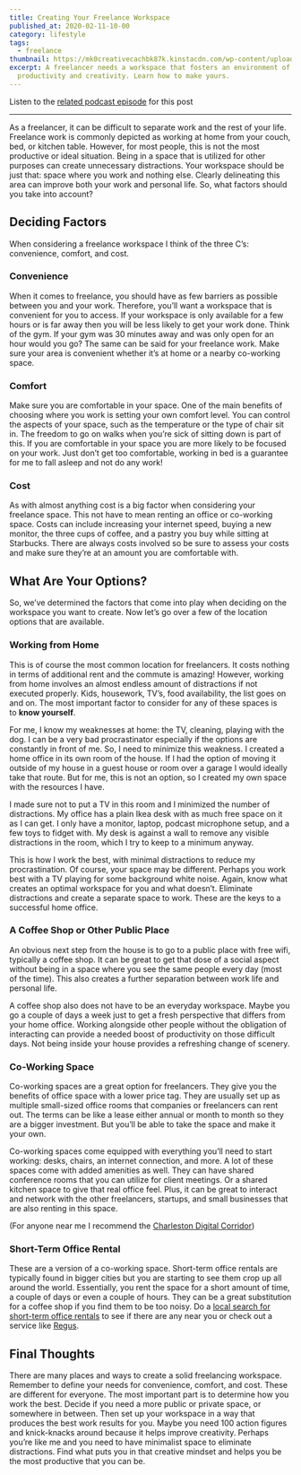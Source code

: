 ```yaml
---
title: Creating Your Freelance Workspace
published_at: 2020-02-11-10-00
category: lifestyle
tags:
  - freelance
thumbnail: https://mk0creativecachbk87k.kinstacdn.com/wp-content/uploads/sites/2/2020/01/jeff-sheldon-9dI3g8owHiI-unsplash-min-scaled.jpg
excerpt: A freelancer needs a workspace that fosters an environment of
  productivity and creativity. Learn how to make yours.
---
```

Listen to the [related podcast episode](https://open.spotify.com/episode/0kps7ENLspygKnJqncCyEl?si=EMaZefxIQcqPaS-q9u_V_A) for this post

- - -

As a freelancer, it can be difficult to separate work and the rest of your life. Freelance work is commonly depicted as working at home from your couch, bed, or kitchen table. However, for most people, this is not the most productive or ideal situation. Being in a space that is utilized for other purposes can create unnecessary distractions. Your workspace should be just that: space where you work and nothing else. Clearly delineating this area can improve both your work and personal life. So, what factors should you take into account?

## Deciding Factors

When considering a freelance workspace I think of the three C’s: convenience, comfort, and cost.

### Convenience

When it comes to freelance, you should have as few barriers as possible between you and your work. Therefore, you’ll want a workspace that is convenient for you to access. If your workspace is only available for a few hours or is far away then you will be less likely to get your work done. Think of the gym. If your gym was 30 minutes away and was only open for an hour would you go? The same can be said for your freelance work. Make sure your area is convenient whether it’s at home or a nearby co-working space.

### Comfort

Make sure you are comfortable in your space. One of the main benefits of choosing where you work is setting your own comfort level. You can control the aspects of your space, such as the temperature or the type of chair sit in. The freedom to go on walks when you’re sick of sitting down is part of this. If you are comfortable in your space you are more likely to be focused on your work. Just don’t get too comfortable, working in bed is a guarantee for me to fall asleep and not do any work!

### Cost

As with almost anything cost is a big factor when considering your freelance space. This not have to mean renting an office or co-working space. Costs can include increasing your internet speed, buying a new monitor, the three cups of coffee, and a pastry you buy while sitting at Starbucks. There are always costs involved so be sure to assess your costs and make sure they’re at an amount you are comfortable with.

## What Are Your Options?

So, we’ve determined the factors that come into play when deciding on the workspace you want to create. Now let’s go over a few of the location options that are available.

### Working from Home

This is of course the most common location for freelancers. It costs nothing in terms of additional rent and the commute is amazing! However, working from home involves an almost endless amount of distractions if not executed properly. Kids, housework, TV’s, food availability, the list goes on and on. The most important factor to consider for any of these spaces is to **know yourself**.

For me, I know my weaknesses at home: the TV, cleaning, playing with the dog. I can be a very bad procrastinator especially if the options are constantly in front of me. So, I need to minimize this weakness. I created a home office in its own room of the house. If I had the option of moving it outside of my house in a guest house or room over a garage I would ideally take that route. But for me, this is not an option, so I created my own space with the resources I have.

I made sure not to put a TV in this room and I minimized the number of distractions. My office has a plain Ikea desk with as much free space on it as I can get. I only have a monitor, laptop, podcast microphone setup, and a few toys to fidget with. My desk is against a wall to remove any visible distractions in the room, which I try to keep to a minimum anyway.

This is how I work the best, with minimal distractions to reduce my procrastination. Of course, your space may be different. Perhaps you work best with a TV playing for some background white noise. Again, know what creates an optimal workspace for you and what doesn’t. Eliminate distractions and create a separate space to work. These are the keys to a successful home office.

### A Coffee Shop or Other Public Place

An obvious next step from the house is to go to a public place with free wifi, typically a coffee shop. It can be great to get that dose of a social aspect without being in a space where you see the same people every day (most of the time). This also creates a further separation between work life and personal life.

A coffee shop also does not have to be an everyday workspace. Maybe you go a couple of days a week just to get a fresh perspective that differs from your home office. Working alongside other people without the obligation of interacting can provide a needed boost of productivity on those difficult days. Not being inside your house provides a refreshing change of scenery.

### Co-Working Space

Co-working spaces are a great option for freelancers. They give you the benefits of office space with a lower price tag. They are usually set up as multiple small-sized office rooms that companies or freelancers can rent out. The terms can be like a lease either annual or month to month so they are a bigger investment. But you’ll be able to take the space and make it your own.

Co-working spaces come equipped with everything you’ll need to start working: desks, chairs, an internet connection, and more. A lot of these spaces come with added amenities as well. They can have shared conference rooms that you can utilize for client meetings. Or a shared kitchen space to give that real office feel. Plus, it can be great to interact and network with the other freelancers, startups, and small businesses that are also renting in this space.

(For anyone near me I recommend the [Charleston Digital Corridor](https://www.charlestondigitalcorridor.com/))

### Short-Term Office Rental

These are a version of a co-working space. Short-term office rentals are typically found in bigger cities but you are starting to see them crop up all around the world. Essentially, you rent the space for a short amount of time, a couple of days or even a couple of hours. They can be a great substitution for a coffee shop if you find them to be too noisy. Do a [local search for short-term office rentals](https://www.google.com/search?q=short-term+office+rental+near+me) to see if there are any near you or check out a service like [Regus](https://www.regus.com/).

## Final Thoughts

There are many places and ways to create a solid freelancing workspace. Remember to define your needs for convenience, comfort, and cost. These are different for everyone. The most important part is to determine how you work the best. Decide if you need a more public or private space, or somewhere in between. Then set up your workspace in a way that produces the best work results for you. Maybe you need 100 action figures and knick-knacks around because it helps improve creativity. Perhaps you’re like me and you need to have minimalist space to eliminate distractions. Find what puts you in that creative mindset and helps you be the most productive that you can be.